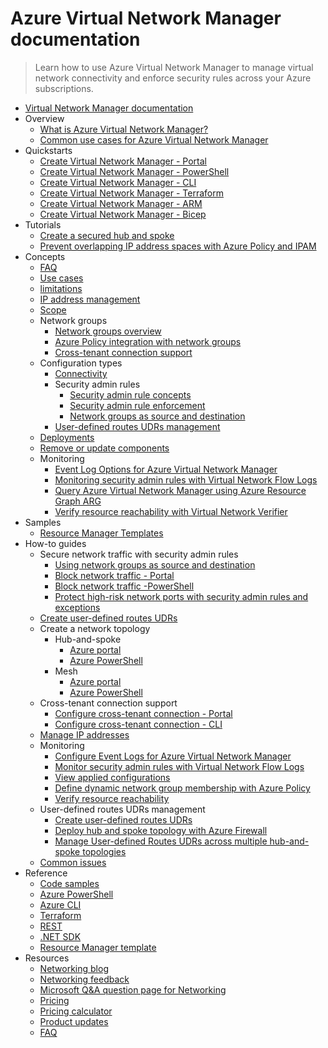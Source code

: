 # Azure Virtual Network Manager documentation
> Learn how to use Azure Virtual Network Manager to manage virtual network connectivity and enforce security rules across your Azure subscriptions.
  - [Virtual Network Manager documentation](https://learn.microsoft.com/en-us/azure/virtual-network-manager/)
  - Overview
    - [What is Azure Virtual Network Manager?](https://learn.microsoft.com/en-us/azure/virtual-network-manager/overview)
    - [Common use cases for Azure Virtual Network Manager](https://learn.microsoft.com/en-us/azure/virtual-network-manager/concept-use-cases)
  - Quickstarts
    - [Create Virtual Network Manager - Portal](https://learn.microsoft.com/en-us/azure/virtual-network-manager/create-virtual-network-manager-portal)
    - [Create Virtual Network Manager - PowerShell](https://learn.microsoft.com/en-us/azure/virtual-network-manager/create-virtual-network-manager-powershell)
    - [Create Virtual Network Manager - CLI](https://learn.microsoft.com/en-us/azure/virtual-network-manager/create-virtual-network-manager-cli)
    - [Create Virtual Network Manager - Terraform](https://learn.microsoft.com/en-us/azure/virtual-network-manager/create-virtual-network-manager-terraform)
    - [Create Virtual Network Manager - ARM](https://learn.microsoft.com/en-us/azure/virtual-network-manager/create-virtual-network-manager-template)
    - [Create Virtual Network Manager - Bicep](https://learn.microsoft.com/en-us/azure/virtual-network-manager/create-virtual-network-manager-bicep)
  - Tutorials
    - [Create a secured hub and spoke](https://learn.microsoft.com/en-us/azure/virtual-network-manager/tutorial-create-secured-hub-and-spoke)
    - [Prevent overlapping IP address spaces with Azure Policy and IPAM](https://learn.microsoft.com/en-us/azure/virtual-network-manager/Prevent-overlapping-ip-address-space-policy-ipam)
  - Concepts
    - [FAQ](https://learn.microsoft.com/en-us/azure/virtual-network-manager/faq)
    - [Use cases](https://learn.microsoft.com/en-us/azure/virtual-network-manager/concept-use-cases)
    - [limitations](https://learn.microsoft.com/en-us/azure/virtual-network-manager/concept-limitations)
    - [IP address management](https://learn.microsoft.com/en-us/azure/virtual-network-manager/concept-ip-address-management)
    - [Scope](https://learn.microsoft.com/en-us/azure/virtual-network-manager/concept-network-manager-scope)
    - Network groups
      - [Network groups overview](https://learn.microsoft.com/en-us/azure/virtual-network-manager/concept-network-groups)
      - [Azure Policy integration with network groups](https://learn.microsoft.com/en-us/azure/virtual-network-manager/concept-azure-policy-integration)
      - [Cross-tenant connection support](https://learn.microsoft.com/en-us/azure/virtual-network-manager/concept-cross-tenant)
    - Configuration types
      - [Connectivity](https://learn.microsoft.com/en-us/azure/virtual-network-manager/concept-connectivity-configuration)
      - Security admin rules
        - [Security admin rule concepts](https://learn.microsoft.com/en-us/azure/virtual-network-manager/concept-security-admins)
        - [Security admin rule enforcement](https://learn.microsoft.com/en-us/azure/virtual-network-manager/concept-enforcement)
        - [Network groups as source and destination](https://learn.microsoft.com/en-us/azure/virtual-network-manager/concept-security-admin-rules-network-group)
      - [User-defined routes UDRs management](https://learn.microsoft.com/en-us/azure/virtual-network-manager/concept-user-defined-route)
    - [Deployments](https://learn.microsoft.com/en-us/azure/virtual-network-manager/concept-deployments)
    - [Remove or update components](https://learn.microsoft.com/en-us/azure/virtual-network-manager/concept-remove-components-checklist)
    - Monitoring
      - [Event Log Options for Azure Virtual Network Manager](https://learn.microsoft.com/en-us/azure/virtual-network-manager/concept-event-logs)
      - [Monitoring security admin rules with Virtual Network Flow Logs](https://learn.microsoft.com/en-us/azure/virtual-network-manager/concept-virtual-network-flow-logs)
      - [Query Azure Virtual Network Manager using Azure Resource Graph ARG](https://learn.microsoft.com/en-us/azure/virtual-network-manager/query-azure-resource-graph)
      - [Verify resource reachability with Virtual Network Verifier](https://learn.microsoft.com/en-us/azure/virtual-network-manager/concept-virtual-network-verifier)
  - Samples
    - [Resource Manager Templates](https://learn.microsoft.com/en-us/azure/virtual-network-manager/resource-manager-template-samples)
  - How-to guides
    - Secure network traffic with security admin rules
      - [Using network groups as source and destination](https://learn.microsoft.com/en-us/azure/virtual-network-manager/how-to-create-security-admin-rule-network-group)
      - [Block network traffic - Portal](https://learn.microsoft.com/en-us/azure/virtual-network-manager/how-to-block-network-traffic-portal)
      - [Block network traffic -PowerShell](https://learn.microsoft.com/en-us/azure/virtual-network-manager/how-to-block-network-traffic-powershell)
      - [Protect high-risk network ports with security admin rules and exceptions](https://learn.microsoft.com/en-us/azure/virtual-network-manager/how-to-block-high-risk-ports)
    - [Create user-defined routes UDRs](https://learn.microsoft.com/en-us/azure/virtual-network-manager/how-to-create-user-defined-route)
    - Create a network topology
      - Hub-and-spoke
        - [Azure portal](https://learn.microsoft.com/en-us/azure/virtual-network-manager/how-to-create-hub-and-spoke)
        - [Azure PowerShell](https://learn.microsoft.com/en-us/azure/virtual-network-manager/how-to-create-hub-and-spoke-powershell)
      - Mesh
        - [Azure portal](https://learn.microsoft.com/en-us/azure/virtual-network-manager/how-to-create-mesh-network)
        - [Azure PowerShell](https://learn.microsoft.com/en-us/azure/virtual-network-manager/how-to-create-mesh-network-powershell)
    - Cross-tenant connection support
      - [Configure cross-tenant connection - Portal](https://learn.microsoft.com/en-us/azure/virtual-network-manager/how-to-configure-cross-tenant-portal)
      - [Configure cross-tenant connection - CLI](https://learn.microsoft.com/en-us/azure/virtual-network-manager/how-to-configure-cross-tenant-cli)
    - [Manage IP addresses](https://learn.microsoft.com/en-us/azure/virtual-network-manager/how-to-manage-ip-addresses-network-manager)
    - Monitoring
      - [Configure Event Logs for Azure Virtual Network Manager](https://learn.microsoft.com/en-us/azure/virtual-network-manager/how-to-configure-event-logs)
      - [Monitor security admin rules with Virtual Network Flow Logs](https://learn.microsoft.com/en-us/azure/virtual-network-manager/concept-virtual-network-flow-logs)
      - [View applied configurations](https://learn.microsoft.com/en-us/azure/virtual-network-manager/how-to-view-applied-configurations)
      - [Define dynamic network group membership with Azure Policy](https://learn.microsoft.com/en-us/azure/virtual-network-manager/how-to-define-network-group-membership-azure-policy)
      - [Verify resource reachability](https://learn.microsoft.com/en-us/azure/virtual-network-manager/how-to-verify-reachability-with-virtual-network-verifier)
    - User-defined routes UDRs management
      - [Create user-defined routes UDRs](https://learn.microsoft.com/en-us/azure/virtual-network-manager/how-to-create-user-defined-route)
      - [Deploy hub and spoke topology with Azure Firewall](https://learn.microsoft.com/en-us/azure/virtual-network-manager/how-to-deploy-hub-spoke-topology-with-azure-firewall)
      - [Manage User-defined Routes UDRs across multiple hub-and-spoke topologies](https://learn.microsoft.com/en-us/azure/virtual-network-manager/how-to-manage-user-defined-routes-multiple-hub-spoke-topologies)
    - [Common issues](https://learn.microsoft.com/en-us/azure/virtual-network-manager/common-issues)
  - Reference
    - [Code samples](https://azure.microsoft.com/resources/samples/?service=virtual-network-manager)
    - [Azure PowerShell](https://learn.microsoft.com/powershell/module/az.network)
    - [Azure CLI](https://learn.microsoft.com/cli/azure/network/manager)
    - [Terraform](https://registry.terraform.io/providers/hashicorp/azurerm/latest/docs/resources/network_manager)
    - [REST](https://learn.microsoft.com/rest/api/networkmanager/)
    - [.NET SDK](https://learn.microsoft.com/dotnet/api/microsoft.azure.management.network)
    - [Resource Manager template](https://learn.microsoft.com/azure/templates/microsoft.network/networkmanagers)
  - Resources
    - [Networking blog](https://techcommunity.microsoft.com/category/azure/blog/azurenetworkingblog)
    - [Networking feedback](https://feedback.azure.com/d365community/forum/8ae9bf04-8326-ec11-b6e6-000d3a4f0789)
    - [Microsoft Q&A question page for Networking](https://learn.microsoft.com/answers/topics/azure-virtual-network.html)
    - [Pricing](https://azure.microsoft.com/pricing/details/virtual-network-manager/)
    - [Pricing calculator](https://azure.microsoft.com/pricing/calculator/)
    - [Product updates](https://azure.microsoft.com/updates/?filters=%5B"virtual+network+manager"%5D)
    - [FAQ](https://learn.microsoft.com/en-us/azure/virtual-network-manager/faq)
